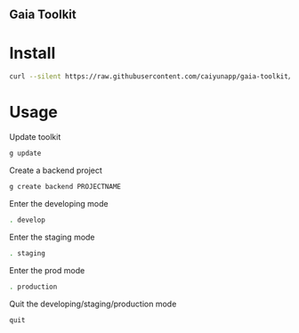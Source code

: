 Gaia Toolkit
-------------

Install
========

```bash
curl --silent https://raw.githubusercontent.com/caiyunapp/gaia-toolkit/master/bin/g | bash
```


Usage
======

Update toolkit

```bash
g update
```

Create a backend project

```bash
g create backend PROJECTNAME
```

Enter the developing mode

```bash
. develop
```

Enter the staging mode

```bash
. staging
```

Enter the prod mode

```bash
. production
```

Quit the developing/staging/production mode

```bash
quit
```



